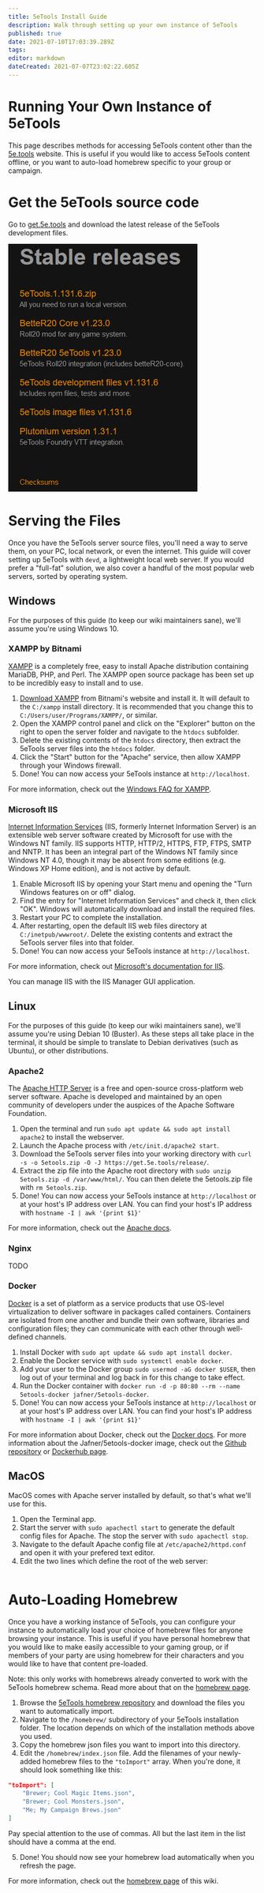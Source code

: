 ```yaml
---
title: 5eTools Install Guide
description: Walk through setting up your own instance of 5eTools
published: true
date: 2021-07-10T17:03:39.289Z
tags: 
editor: markdown
dateCreated: 2021-07-07T23:02:22.605Z
---
```


# Running Your Own Instance of 5eTools

This page describes methods for accessing 5eTools content other than the [5e.tools](https://5e.tools) website. This is useful if you would like to access 5eTools content offline, or you want to auto-load homebrew specific to your group or campaign.

# Get the 5eTools source code

Go to [get.5e.tools](https://get.5e.tools) and download the latest release of the 5eTools development files. 

![get.5e.tools.png](/assets/get.5e.tools.png)

# Serving the Files
Once you have the 5eTools server source files, you'll need a way to serve them, on your PC, local network, or even the internet. This guide will cover setting up 5eTools with `devd`, a lightweight local web server. If you would prefer a "full-fat" solution, we also cover a handful of the most popular web servers, sorted by operating system.

## Windows
For the purposes of this guide (to keep our wiki maintainers sane), we'll assume you're using Windows 10.
### XAMPP by Bitnami
[XAMPP](https://www.apachefriends.org/index.html) is a completely free, easy to install Apache distribution containing MariaDB, PHP, and Perl. The XAMPP open source package has been set up to be incredibly easy to install and to use.

1. [Download XAMPP](https://www.apachefriends.org/index.html) from Bitnami's website and install it. It will default to the `C:/xampp` install directory. It is recommended that you change this to `C:/Users/user/Programs/XAMPP/`, or similar.
2. Open the XAMPP control panel and click on the "Explorer" button on the right to open the server folder and navigate to the `htdocs` subfolder.
3. Delete the existing contents of the `htdocs` directory, then extract the 5eTools server files into the `htdocs` folder.
4. Click the "Start" button for the "Apache" service, then allow XAMPP through your Windows firewall. 
5. Done! You can now access your 5eTools instance at `http://localhost`. 

For more information, check out the [Windows FAQ for XAMPP](https://www.apachefriends.org/faq_windows.html).

### Microsoft IIS
[Internet Information Services](https://en.wikipedia.org/wiki/Internet_Information_Services) (IIS, formerly Internet Information Server) is an extensible web server software created by Microsoft for use with the Windows NT family. IIS supports HTTP, HTTP/2, HTTPS, FTP, FTPS, SMTP and NNTP. It has been an integral part of the Windows NT family since Windows NT 4.0, though it may be absent from some editions (e.g. Windows XP Home edition), and is not active by default. 

1. Enable Microsoft IIS by opening your Start menu and opening the "Turn Windows features on or off" dialog.
2. Find the entry for "Internet Information Services" and check it, then click "OK". Windows will automatically download and install the required files.
3. Restart your PC to complete the installation.
4. After restarting, open the default IIS web files directory at `C:/inetpub/wwwroot/`. Delete the existing contents and extract the 5eTools server files into that folder.
5. Done! You can now access your 5eTools instance at `http://localhost`.

For more information, check out [Microsoft's documentation for IIS](https://docs.microsoft.com/en-us/iis/get-started/getting-started-with-iis/getting-started-with-the-iis-manager-in-iis-7-and-iis-8).

You can manage IIS with the IIS Manager GUI application.

## Linux
For the purposes of this guide (to keep our wiki maintainers sane), we'll assume you're using Debian 10 (Buster). As these steps all take place in the terminal, it should be simple to translate to Debian derivatives (such as Ubuntu), or other distributions.

### Apache2
The [Apache HTTP Server](https://en.wikipedia.org/wiki/Apache_HTTP_Server) is a free and open-source cross-platform web server software. Apache is developed and maintained by an open community of developers under the auspices of the Apache Software Foundation.

1. Open the terminal and run `sudo apt update && sudo apt install apache2` to install the webserver.
2. Launch the Apache process with `/etc/init.d/apache2 start`.
3. Download the 5eTools server files into your working directory with `curl -s -o 5etools.zip -O -J https://get.5e.tools/release/`.
4. Extract the zip file into the Apache root directory with `sudo unzip 5etools.zip -d /var/www/html/`. You can then delete the 5etools.zip file with `rm 5etools.zip`. 
5. Done! You can now access your 5eTools instance at `http://localhost` or at your host's IP address over LAN. You can find your host's IP address with `hostname -I | awk '{print $1}'`

For more information, check out the [Apache docs](https://httpd.apache.org/docs/).

### Nginx
TODO

### Docker
[Docker](https://www.docker.com/) is a set of platform as a service products that use OS-level virtualization to deliver software in packages called containers. Containers are isolated from one another and bundle their own software, libraries and configuration files; they can communicate with each other through well-defined channels.

1. Install Docker with `sudo apt update && sudo apt install docker`.
2. Enable the Docker service with `sudo systemctl enable docker`.
3. Add your user to the Docker group `sudo usermod -aG docker $USER`, then log out of your terminal and log back in for this change to take effect.
4. Run the Docker container with `docker run -d -p 80:80 --rm --name 5etools-docker jafner/5etools-docker`. 
5. Done! You can now access your 5eTools instance at `http://localhost` or at your host's IP address over LAN. You can find your host's IP address with `hostname -I | awk '{print $1}'`

For more information about Docker, check out the [Docker docs](https://docs.docker.com/).
For more information about the Jafner/5etools-docker image, check out the [Github repository](https://github.com/Jafner/5etools-docker) or [Dockerhub page](https://hub.docker.com/repository/docker/jafner/5etools-docker).

## MacOS
MacOS comes with Apache server installed by default, so that's what we'll use for this.

1. Open the Terminal app. 
2. Start the server with `sudo apachectl start` to generate the default config files for Apache. The stop the server with `sudo apachectl stop`.
3. Navigate to the default Apache config file at `/etc/apache2/httpd.conf` and open it with your prefered text editor.
4. Edit the two lines which define the root of the web server:

```cfg

```

# Auto-Loading Homebrew
Once you have a working instance of 5eTools, you can configure your instance to automatically load your choice of homebrew files for anyone browsing your instance. This is useful if you have personal homebrew that you would like to make easily accessible to your gaming group, or if members of your party are using homebrew for their characters and you would like to have that content pre-loaded.

Note: this only works with homebrews already converted to work with the 5eTools homebrew schema. Read more about that on the [homebrew page](/homebrew/).

1. Browse the [5eTools homebrew repository](https://github.com/TheGiddyLimit/homebrew) and download the files you want to automatically import. 
2. Navigate to the `/homebrew/` subdirectory of your 5eTools installation folder. The location depends on which of the installation methods above you used.
3. Copy the homebrew json files you want to import into this directory.
4. Edit the `/homebrew/index.json` file. Add the filenames of your newly-added homebrew files to the `"toImport"` array. When you're done, it should look something like this:

```json
"toImport": [
    "Brewer; Cool Magic Items.json",
    "Brewer; Cool Monsters.json",  
    "Me; My Campaign Brews.json"
]
```
Pay special attention to the use of commas. All but the last item in the list should have a comma at the end.

5. Done! You should now see your homebrew load automatically when you refresh the page.

For more information, check out the [homebrew page](/homebrew/) of this wiki.

